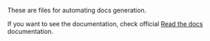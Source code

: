 These are files for automating docs generation.

If you want to see the documentation, check official [Read the docs](https://mypythontools.readthedocs.io) documentation.
